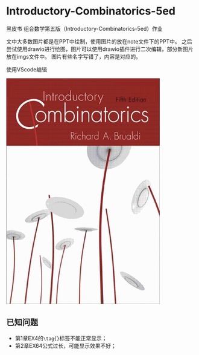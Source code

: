 # Introductory-Combinatorics-5ed

黑皮书 组合数学第五版（Introductory-Combinatorics-5ed）作业

文中大多数图片都是在PPT中绘制，使用图片的放在note文件下的PPT中。
之后尝试使用drawio进行绘图，图片可以使用drawio插件进行二次编辑，部分新图片放在imgs文件中。
图片有些名字写错了，内容是对应的。

使用VScode编辑

![组合数学第五版](imgs/introducotory-combinatorics-cover.png)

## 已知问题

- 第1章EX4的`\tag{}`标签不能正常显示；
- 第2章EX64公式过长，可能显示效果不好；
